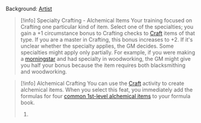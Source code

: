 

Background: [Artist](https://pf2etools.com/backgrounds.html#artist_crb)

> [!info] Specialty Crafting - Alchemical Items
> Your training focused on Crafting one particular kind of item. Select one of the specialties; you gain a +1 circumstance bonus to Crafting checks to [Craft](https://pf2etools.com/actions.html#craft_crb) items of that type. If you are a master in Crafting, this bonus increases to +2. If it's unclear whether the specialty applies, the GM decides. Some specialties might apply only partially. For example, if you were making a [morningstar](https://pf2etools.com/items.html#morningstar_crb) and had specialty in woodworking, the GM might give you half your bonus because the item requires both blacksmithing and woodworking.

> [!info] Alchemical Crafting
> You can use the [Craft](https://pf2etools.com/actions.html#craft_crb) activity to create alchemical items. When you select this feat, you immediately add the formulas for four [common 1st-level alchemical items](https://pf2etools.com/items.html#blankhash,flstsource:,flstlevel:min=0~max=1,flstrarity:common=1,flstitem:alchemical=1,flmtitem:sand,flstweapon:,flmtweapon:sand) to your formula book.
> 
> 1. 
